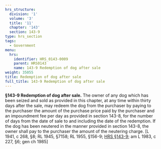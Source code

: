 ```yaml
---
hrs_structure:
  division: '1'
  volume: '3'
  title: '11'
  chapter: '143'
  section: 143-9
type: hrs_section
tags:
  - Government
menu:
  hrs:
    identifier: HRS_0143-0009
    parent: HRS0143
    name: 143-9 Redemption of dog after sale
weight: 35055
title: Redemption of dog after sale
full_title: 143-9 Redemption of dog after sale
---
```

**§143-9 Redemption of dog after sale.** The owner of any dog which has been seized and sold as provided in this chapter, at any time within thirty days after the sale, may redeem the dog from the purchaser by paying to the purchaser the amount of the purchase price paid by the purchaser and an impoundment fee per day as provided in section 143-8, for the number of days from the date of sale to and including the date of the redemption. If the dog has been neutered in the manner provided in section 143-8, the owner shall pay to the purchaser the amount of the neutering charge. [L 1941, c 268, §8; RL 1945, §7158; RL 1955, §156-9; [HRS §143-9](/title-11/chapter-143/section-143-9/); am L 1983, c 227, §6; gen ch 1985]